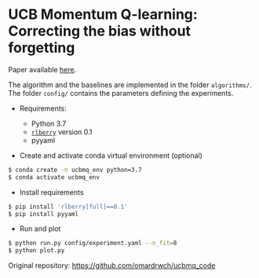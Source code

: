 # UCB Momentum Q-learning: Correcting the bias without forgetting

Paper available [here](https://arxiv.org/abs/2103.01312).

The algorithm and the baselines are implemented in the folder `algorithms/`. The folder `config/` contains the parameters defining the experiments.

* Requirements:
    * Python 3.7
    * [`rlberry`](https://github.com/rlberry-py/rlberry) version 0.1
    * pyyaml

* Create and activate conda virtual environment (optional)

```bash
$ conda create -n ucbmq_env python=3.7
$ conda activate ucbmq_env
```

* Install requirements

```bash
$ pip install 'rlberry[full]==0.1'
$ pip install pyyaml
```

* Run and plot

```bash
$ python run.py config/experiment.yaml --n_fit=8
$ python plot.py
```


Original repository: https://github.com/omardrwch/ucbmq_code